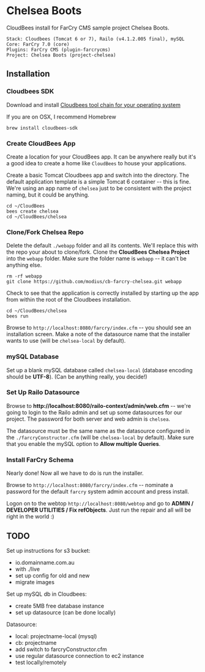 # Chelsea Boots

CloudBees install for FarCry CMS sample project Chelsea Boots.

```
Stack: Cloudbees (Tomcat 6 or 7), Railo (v4.1.2.005 final), mySQL
Core: FarCry 7.0 (core)
Plugins: FarCry CMS (plugin-farcrycms)
Project: Chelsea Boots (project-chelsea)
```

## Installation

### Cloudbees SDK

Download and install [Cloudbees tool chain for your operating system](http://wiki.cloudbees.com/bin/view/RUN/BeesSDK)

If you are on OSX, I recommend Homebrew

```brew install cloudbees-sdk```


### Create CloudBees App

Create a location for your CloudBees app. It can be anywhere really but it's a good idea to create a home like ```CloudBees``` to house your applications.

Create a basic Tomcat Cloudbees app and switch into the directory. The default application template is a simple Tomcat 6 container -- this is fine. We're using an app name of ```chelsea``` just to be consistent with the project naming, but it could be anything.

```
cd ~/CloudBees
bees create chelsea
cd ~/CloudBees/chelsea
```


### Clone/Fork Chelsea Repo

Delete the default ```./webapp``` folder and all its contents. We'll replace this with the repo your about to clone/fork. Clone the **CloudBees Chelsea Project** into the ```webapp``` folder.  Make sure the folder name is ```webapp``` -- it can't be anything else.

```
rm -rf webapp
git clone https://github.com/modius/cb-farcry-chelsea.git webapp
```

Check to see that the application is correctly installed by starting up the app from within the root of the Cloudbees installation.

```
cd ~/CloudBees/chelsea
bees run
```

Browse to ```http://localhost:8080/farcry/index.cfm``` -- you should see an installation screen. Make a note of the datasource name that the installer wants to use (will be ```chelsea-local``` by default).


### mySQL Database

Set up a blank mySQL database called ```chelsea-local``` (database encoding should be **UTF-8**). (Can be anything really, you decide!)


### Set Up Railo Datasource

Browse to **http://localhost:8080/railo-context/admin/web.cfm** -- we're going to login to the Railo admin and set up some datasources for our project. The password for both server and web admin is ```chelsea```.

The datasource must be the same name as the datasource configured in the ```./farcryConstructor.cfm``` (will be ```chelsea-local``` by default). Make sure that you enable the mySQL option to **Allow multiple Queries**.


### Install FarCry Schema

Nearly done!  Now all we have to do is run the installer.

Browse to ```http://localhost:8080/farcry/index.cfm``` -- nominate a password for the default ```farcry``` system admin account and press install.

Logon on to the webtop ```http://localhost:8080/webtop``` and go to **ADMIN / DEVELOPER UTILITIES / Fix refObjects**. Just run the repair and all will be right in the world :)



## TODO

Set up instructions for s3 bucket:

- io.domainname.com.au
- with ./live
- set up config for old and new
- migrate images

Set up mySQL db in Cloudbees:

- create 5MB free database instance
- set up datasource (can be done locally)

Datasource:

- local: projectname-local (mysql)
- cb: projectname
- add switch to farcryConstructor.cfm
- use regular datasource connection to ec2 instance
- test locally/remotely

